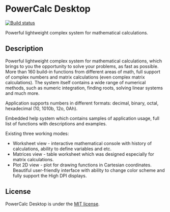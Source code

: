 # PowerCalc Desktop

[![Build status](https://ci.appveyor.com/api/projects/status/uhmvet9a5o8lcntx?svg=true)](https://ci.appveyor.com/project/T-Alex/powercalc-desktop)

Powerful lightweight complex system for mathematical calculations.

## Description
Powerful lightweight complex system for mathematical calculations, which brings to you the opportunity to solve your problems, as fast as possible. More than 160 build-in functions from different areas of math, full support of complex numbers and matrix calculations (even complex matrix calculations). The system itself contains a wide range of numerical methods, such as numeric integration, finding roots, solving linear systems and much more.

Application supports numbers in different formats: decimal, binary, octal, hexadecimal (10, 1010b, 12o, 0Ah).

Embedded help system which contains samples of application usage, full list of functions with descriptions and examples.

Existing three working modes:

* Worksheet view - interactive mathematical console with history of calculations, ability to define variables and etc.
* Matrices view - table worksheet which was designed especially for matrix calculations.
* Plot 2D view - plot for drawing functions in Cartesian coordinates.
Beautiful user-friendly interface with ability to change color scheme and fully support the High DPI displays.

## License
PowerCalc Desktop is under the [MIT license](LICENSE.md).
